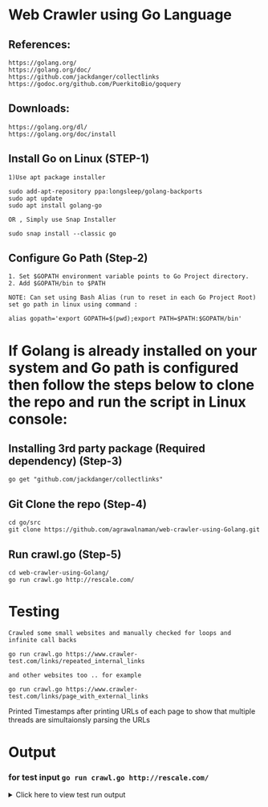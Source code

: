 
# Web Crawler using Go Language


## References:

    https://golang.org/
    https://golang.org/doc/
    https://github.com/jackdanger/collectlinks
    https://godoc.org/github.com/PuerkitoBio/goquery

## Downloads:

    https://golang.org/dl/
    https://golang.org/doc/install


## Install Go on Linux (STEP-1)
	1)Use apt package installer
```console
sudo add-apt-repository ppa:longsleep/golang-backports
sudo apt update
sudo apt install golang-go
```
	OR , Simply use Snap Installer
`sudo snap install --classic go`
## Configure Go Path (Step-2)

	1. Set $GOPATH environment variable points to Go Project directory.
	2. Add $GOPATH/bin to $PATH
	
	NOTE: Can set using Bash Alias (run to reset in each Go Project Root)
	set go path in linux using command : 	
```console
alias gopath='export GOPATH=$(pwd);export PATH=$PATH:$GOPATH/bin'
```
# If Golang is already installed on your system and Go path is configured then follow the steps below to clone the repo and run the script in Linux console: 
	
##  Installing 3rd party package (Required dependency) (Step-3)
```console
go get "github.com/jackdanger/collectlinks"
```
	
## Git Clone the repo (Step-4)
```console
cd go/src
git clone https://github.com/agrawalnaman/web-crawler-using-Golang.git
```
## Run crawl.go (Step-5)
```console
cd web-crawler-using-Golang/
go run crawl.go http://rescale.com/
```

# Testing
	Crawled some small websites and manually checked for loops and infinite call backs
```golang
go run crawl.go https://www.crawler-test.com/links/repeated_internal_links
```
	and other websites too .. for example
```golang
go run crawl.go https://www.crawler-test.com/links/page_with_external_links
```
Printed Timestamps after printing URLs of each page to show that multiple threads are simultaionsly parsing the URLs
# Output
### for test input `go run crawl.go http://rescale.com/`
<details><summary>Click here to view test run output</summary>
<p>

	ubuntu@ip-10-0-0-136:~/go/src/web-crawler-using-Golang$ go run crawl.go http://rescale.com/
	[http://rescale.com/]
	Start time of crawl of this URL: 2020-03-13 22:07:37.810176103 +0000 UTC m=+0.000699272
	Stop time of crawl of this URL : 2020-03-13 22:07:38.578908454 +0000 UTC m=+0.769431501
	http://rescale.com/
		 http://rescale.com/
		 http://rescale.com/jp/
		 http://rescale.com/chs/
		 http://rescale.com/kr/
		 http://rescale.com/products/
		 http://rescale.com/products/enterprise/
		 http://rescale.com/products/advanced/
		 http://rescale.com/products/elements/
		 http://rescale.com/products/government/
		 http://rescale.com/products/universities/
		 http://rescale.com/products/developer/
		 http://rescale.com/features/
		 http://rescale.com/features/visualization/
		 http://rescale.com/security/
		 http://rescale.com/pricing/
		 http://rescale.com/infrastructure/
		 http://rescale.com/features/file-management/
		 http://rescale.com/features/admin-portal/
		 http://rescale.com/features/api/
		 http://rescale.com/features/workflow/
		 http://rescale.com/
		 http://rescale.com/aws/
		 http://rescale.com/azure/
		 http://rescale.com/gcp/
		 http://rescale.com/ibm/
		 http://rescale.com/ansys/
		 http://rescale.com/avl/
		 http://rescale.com/siemens/
		 http://rescale.com/solutions/
		 http://rescale.com/solutions/engineers-and-scientists/
		 http://rescale.com/solutions/cxos/
		 http://rescale.com/solutions/hpc-management/
		 http://rescale.com/solutions/academia/
		 http://rescale.com/solutions/startups/
		 http://rescale.com/solutions/aerospace/
		 http://rescale.com/solutions/automotive/
		 http://rescale.com/solutions/consumer-products/
		 http://rescale.com/solutions/eda-and-electronics/
		 http://rescale.com/solutions/oil-and-gas/
		 http://rescale.com/solutions/life-sciences/
		 http://rescale.com/solutions/autonomous-driving/
		 http://rescale.com/solutions/automation-api-cli/
		 http://rescale.com/solutions/cae-mdo/
		 http://rescale.com/solutions/digital-twin/
		 http://rescale.com/solutions/driver-assistance-adas/
		 http://rescale.com/solutions/disaster-recovery/
		 http://rescale.com/solutions/iot-big-data/
		 http://rescale.com/solutions/machine-learning/
		 http://rescale.com/solutions/spdm/
		 http://rescale.com/storage/
		 http://rescale.com/software/
		 http://rescale.com/partners/
		 http://rescale.com/partners-list/
		 https://resources.rescale.com/
		 https://docs.rescale.com/
		 https://resources.rescale.com/?wpv-resource-type=white-paper
		 http://rescale.com/about/
		 http://rescale.com/investors/
		 https://resources.rescale.com//blog
		 https://resources.rescale.com//news
		 https://resources.rescale.com//events
		 http://rescale.com/jobs/
		 http://rescale.com/legal/
		 http://rescale.com/signup/
		 http://rescale.com/login/
		 https://info.rescale.com/case-studies/nissan
		 https://info.rescale.com/white-papers/cloud-3.0-the-rise-of-big-compute
		 https://info.rescale.com/case-studies/dinex-reduces-time-to-market-of-exhaust-systems-by-25-percent
		 https://www.youtube.com/watch?v=05HfJ8dZJXE
		 https://info.rescale.com/case-studies/boom-supersonic
		 https://www.youtube.com/watch?v=umiGy7fe5zc
		 https://www.youtube.com/watch?v=h1nsUGuklHw
		 https://www.youtube.com/watch?v=tPaq3Hmeg5Y
		 https://resources.rescale.com/?wpv-resource-type=video
		 https://resources.rescale.com/resource/a3-project-vahana-rescale-power-personal-flight/
		 https://resources.rescale.com/boom-technology-leverages-rescale-platform-to-enable-a-rebirth-of-supersonic-passenger-travel/
		 https://resources.rescale.com/resource/the-need-for-speed-drives-nascars-richard-childress-racing-to-the-cloud/
		 https://support.rescale.com/customer/en/portal/articles/2778993-trek-bicycle-uses-rescale-to-run-cutting-edge-coupled-optimization-analysis
		 http://rescale.com/booking/
		 https://resources.rescale.com/events/
		 https://resources.rescale.com/news/
		 https://resources.rescale.com/rescale-enables-faster-time-to-market-for-nissan/
		 https://resources.rescale.com/announcements/rescale-announces-strategic-partnership-offering-with-siemens-plm/
		 https://resources.rescale.com/announcements/rescale-announces-innovations-to-accelerate-time-to-results/
		 https://resources.rescale.com/announcements/rescale-receives-2018-hpcwire-editors-choice-award-for-best-hpc-in-the-cloud-platform/
		 https://resources.rescale.com/blog
		 http://info.rescale.com/contact_sales
		 https://www.linkedin.com/company/rescale/
		 https://twitter.com/rescaleinc
		 https://www.facebook.com/rescaleinc/
	Start time of crawl of this URL: 2020-03-13 22:07:38.586394942 +0000 UTC m=+0.776918083
	Stop time of crawl of this URL : 2020-03-13 22:07:39.315722492 +0000 UTC m=+1.506245536
	http://rescale.com/products/
		 http://rescale.com/
		 http://rescale.com/products/
		 http://rescale.com/jp/products/
		 http://rescale.com/chs/products/
		 http://rescale.com/kr/products/
		 http://rescale.com/products/enterprise/
		 http://rescale.com/products/advanced/
		 http://rescale.com/products/elements/
		 http://rescale.com/products/government/
		 http://rescale.com/products/universities/
		 http://rescale.com/products/developer/
		 http://rescale.com/features/
		 http://rescale.com/features/visualization/
		 http://rescale.com/security/
		 http://rescale.com/pricing/
		 http://rescale.com/infrastructure/
		 http://rescale.com/features/file-management/
		 http://rescale.com/features/admin-portal/
		 http://rescale.com/features/api/
		 http://rescale.com/features/workflow/
		 http://rescale.com/products/
		 http://rescale.com/aws/
		 http://rescale.com/azure/
		 http://rescale.com/gcp/
		 http://rescale.com/ibm/
		 http://rescale.com/ansys/
		 http://rescale.com/avl/
		 http://rescale.com/siemens/
		 http://rescale.com/solutions/
		 http://rescale.com/solutions/engineers-and-scientists/
		 http://rescale.com/solutions/cxos/
		 http://rescale.com/solutions/hpc-management/
		 http://rescale.com/solutions/academia/
		 http://rescale.com/solutions/startups/
		 http://rescale.com/solutions/aerospace/
		 http://rescale.com/solutions/automotive/
		 http://rescale.com/solutions/consumer-products/
		 http://rescale.com/solutions/eda-and-electronics/
		 http://rescale.com/solutions/oil-and-gas/
		 http://rescale.com/solutions/life-sciences/
		 http://rescale.com/solutions/autonomous-driving/
		 http://rescale.com/solutions/automation-api-cli/
		 http://rescale.com/solutions/cae-mdo/
		 http://rescale.com/solutions/digital-twin/
		 http://rescale.com/solutions/driver-assistance-adas/
		 http://rescale.com/solutions/disaster-recovery/
		 http://rescale.com/solutions/iot-big-data/
		 http://rescale.com/solutions/machine-learning/
		 http://rescale.com/solutions/spdm/
		 http://rescale.com/storage/
		 http://rescale.com/software/
		 http://rescale.com/partners/
		 http://rescale.com/partners-list/
		 https://resources.rescale.com/
		 https://docs.rescale.com/
		 https://resources.rescale.com/?wpv-resource-type=white-paper
		 http://rescale.com/about/
		 http://rescale.com/investors/
		 https://resources.rescale.com//blog
		 https://resources.rescale.com//news
		 https://resources.rescale.com//events
		 http://rescale.com/jobs/
		 http://rescale.com/legal/
		 http://rescale.com/signup/
		 http://rescale.com/login/
		 http://rescale.com/products/pro/
		 http://rescale.com/booking/
		 http://info.rescale.com/contact_sales
		 https://resources.rescale.com/events/
		 https://resources.rescale.com/news/
		 https://resources.rescale.com/rescale-enables-faster-time-to-market-for-nissan/
		 https://resources.rescale.com/announcements/rescale-announces-strategic-partnership-offering-with-siemens-plm/
		 https://resources.rescale.com/announcements/rescale-announces-innovations-to-accelerate-time-to-results/
		 https://resources.rescale.com/announcements/rescale-receives-2018-hpcwire-editors-choice-award-for-best-hpc-in-the-cloud-platform/
		 https://resources.rescale.com/blog
		 https://www.linkedin.com/company/rescale/
		 https://twitter.com/rescaleinc
		 https://www.facebook.com/rescaleinc/
	Start time of crawl of this URL: 2020-03-13 22:07:38.585727075 +0000 UTC m=+0.776250248
	Stop time of crawl of this URL : 2020-03-13 22:07:39.326520789 +0000 UTC m=+1.517043764
	http://rescale.com/chs/
		 http://rescale.com/chs/
		 http://rescale.com/
		 http://rescale.com/jp/
		 http://rescale.com/kr/
		 http://rescale.com/chs/products/
		 http://rescale.com/chs/products/enterprise/
		 http://rescale.com/chs/products/advanced/
		 http://rescale.com/chs/products/elements/
		 http://rescale.com/chs/products/government/
		 http://rescale.com/chs/products/universities/
		 http://rescale.com/chs/products/developer/
		 http://rescale.com/chs/features/
		 http://rescale.com/chs/features/visualization/
		 http://rescale.com/chs/security/
		 http://rescale.com/chs/pricing/
		 http://rescale.com/chs/infrastructure/
		 http://rescale.com/chs/features/file-management/
		 http://rescale.com/chs/features/admin-portal/
		 http://rescale.com/chs/features/api/
		 http://rescale.com/chs/features/workflow/
		 http://rescale.com/chs/
		 http://rescale.com/chs/aws/
		 http://rescale.com/chs/azure/
		 http://rescale.com/chs/gcp/
		 http://rescale.com/chs/ibm/
		 http://rescale.com/chs/ansys/
		 http://rescale.com/chs/avl/
		 http://rescale.com/chs/siemens/
		 http://rescale.com/chs/solutions/
		 http://rescale.com/chs/solutions/engineers-and-scientists/
		 http://rescale.com/chs/solutions/cxos/
		 http://rescale.com/chs/solutions/hpc-management/
		 http://rescale.com/chs/solutions/academia/
		 http://rescale.com/chs/solutions/startups/
		 http://rescale.com/chs/solutions/aerospace/
		 http://rescale.com/chs/solutions/automotive/
		 http://rescale.com/chs/solutions/consumer-products/
		 http://rescale.com/chs/solutions/eda-and-electronics/
		 http://rescale.com/chs/solutions/oil-and-gas/
		 http://rescale.com/chs/solutions/life-sciences/
		 http://rescale.com/chs/solutions/autonomous-driving/
		 http://rescale.com/chs/solutions/automation-api-cli/
		 http://rescale.com/chs/solutions/cae-mdo/
		 http://rescale.com/chs/solutions/digital-twin/
		 http://rescale.com/chs/solutions/driver-assistance-adas/
		 http://rescale.com/chs/solutions/disaster-recovery/
		 http://rescale.com/chs/solutions/iot-big-data/
		 http://rescale.com/chs/solutions/machine-learning/
		 http://rescale.com/chs/solutions/spdm/
		 http://rescale.com/chs/storage/
		 http://rescale.com/chs/software/
		 http://rescale.com/chs/partners/
		 http://rescale.com/chs/partners-list/
		 https://resources.rescale.com/
		 https://docs.rescale.com/
		 https://resources.rescale.com/?wpv-resource-type=white-paper
		 http://rescale.com/chs/about/
		 http://rescale.com/chs/investors/
		 https://resources.rescale.com//blog
		 https://resources.rescale.com//news
		 https://resources.rescale.com//events
		 http://rescale.com/chs/jobs/
		 http://rescale.com/chs/legal/
		 http://rescale.com/signup/
		 http://rescale.com/login/
		 https://info.rescale.com/case-studies/nissan
		 https://info.rescale.com/white-papers/cloud-3.0-the-rise-of-big-compute
		 https://info.rescale.com/case-studies/dinex-reduces-time-to-market-of-exhaust-systems-by-25-percent
		 https://www.youtube.com/watch?v=05HfJ8dZJXE
		 https://info.rescale.com/case-studies/boom-supersonic
		 https://www.youtube.com/watch?v=umiGy7fe5zc
		 https://www.youtube.com/watch?v=h1nsUGuklHw
		 https://www.youtube.com/watch?v=tPaq3Hmeg5Y
		 https://resources.rescale.com/?wpv-resource-type=video
		 https://resources.rescale.com/resource/a3-project-vahana-rescale-power-personal-flight/
		 https://resources.rescale.com/boom-technology-leverages-rescale-platform-to-enable-a-rebirth-of-supersonic-passenger-travel/
		 https://resources.rescale.com/resource/the-need-for-speed-drives-nascars-richard-childress-racing-to-the-cloud/
		 https://support.rescale.com/customer/en/portal/articles/2778993-trek-bicycle-uses-rescale-to-run-cutting-edge-coupled-optimization-analysis
		 http://rescale.com/chs/booking/
		 https://resources.rescale.com/events/
		 https://resources.rescale.com/blog
		 http://info.rescale.com/contact_sales
		 https://www.linkedin.com/company/rescale/
		 https://twitter.com/rescaleinc
		 https://www.facebook.com/rescaleinc/
	Start time of crawl of this URL: 2020-03-13 22:07:38.5852948 +0000 UTC m=+0.775817962
	Stop time of crawl of this URL : 2020-03-13 22:07:39.337943349 +0000 UTC m=+1.528466402
	http://rescale.com/jp/
		 http://rescale.com/jp/
		 http://rescale.com/
		 http://rescale.com/chs/
		 http://rescale.com/kr/
		 http://rescale.com/jp/products/
		 http://rescale.com/jp/products/enterprise/
		 http://rescale.com/jp/products/advanced/
		 http://rescale.com/jp/products/elements/
		 http://rescale.com/jp/products/government/
		 http://rescale.com/jp/products/universities/
		 http://rescale.com/jp/products/developer/
		 http://rescale.com/jp/features/
		 http://rescale.com/jp/features/visualization/
		 http://rescale.com/jp/security/
		 http://rescale.com/jp/pricing/
		 http://rescale.com/jp/infrastructure/
		 http://rescale.com/jp/features/file-management/
		 http://rescale.com/jp/features/admin-portal/
		 http://rescale.com/jp/features/api/
		 http://rescale.com/jp/features/workflow/
		 http://rescale.com/jp/
		 http://rescale.com/jp/aws/
		 http://rescale.com/jp/azure/
		 http://rescale.com/jp/gcp/
		 http://rescale.com/jp/ibm/
		 http://rescale.com/jp/ansys/
		 http://rescale.com/jp/avl/
		 http://rescale.com/jp/siemens/
		 http://rescale.com/jp/solutions/
		 http://rescale.com/jp/solutions/engineers-and-scientists/
		 http://rescale.com/jp/solutions/cxos/
</p>
</details>
	


    
